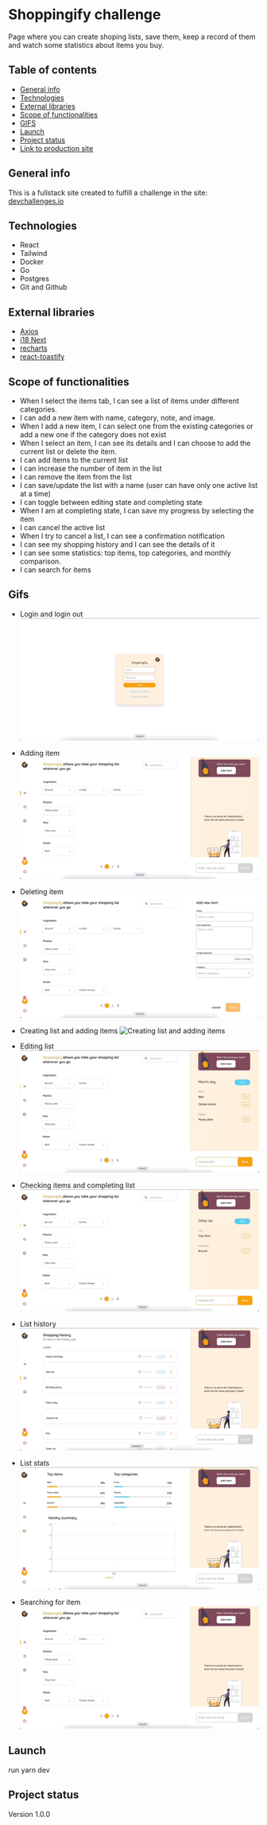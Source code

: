 # Shoppingify challenge

Page where you can create shoping lists, save them, keep a record of them and watch some statistics about items you buy.

## Table of contents

* [General info](#general-info)
* [Technologies](#technologies)
* [External libraries](#external-libraries)
* [Scope of functionalities](#scope-of-functionalities)
* [GIFS](#Gifs)
* [Launch](#launch)
* [Project status](#project-status)
* [Link to production site]()

## General info

This is a fullstack site created to fulfill a challenge in the site: [devchallenges.io](https://devchallenges.io/)

## Technologies

* React
* Tailwind
* Docker
* Go
* Postgres
* Git and Github

## External libraries

* [Axios](https://github.com/axios/axios)
* [i18 Next](https://www.i18next.com/overview/getting-started)
* [recharts](https://recharts.org/en-US/)
* [react-toastify](https://fkhadra.github.io/react-toastify/introduction/)


## Scope of functionalities

* When I select the items tab, I can see a list of items under different categories.
* I can add a new item with name, category, note, and image.
* When I add a new item, I can select one from the existing categories or add a new one if the category does not exist
* When I select an item, I can see its details and I can choose to add the current list or delete the item.
* I can add items to the current list
* I can increase the number of item in the list
* I can remove the item from the list
* I can save/update the list with a name (user can have only one active list at a time)
* I can toggle between editing state and completing state
* When I am at completing state, I can save my progress by selecting the item
* I can cancel the active list
* When I try to cancel a list, I can see a confirmation notification
* I can see my shopping history and I can see the details of it
* I can see some statistics: top items, top categories, and monthly comparison.
* I can search for items

## Gifs
* Login and login out
![Login and login out](./src/assets/gifs/login-logout.gif)

* Adding item
![Adding items](./src/assets/gifs/adding-item.gif)

* Deleting item
![Deleting item](./src/assets/gifs/deleting-item.gif)

* Creating list and adding items
![Creating list and adding items](./assets/gifs/creating-list-and-adding.gif)

* Editing list
![Editing list](./src/assets/gifs/editing-list.gif)

* Checking items and completing list
![Checking items and completing list](./src/assets/gifs/checking-items-completing-list.gif)

* List history
![List history](./src/assets/gifs/list-history.gif)

* List stats
![List stats](./src/assets/gifs/stats.gif)

* Searching for item
![Searching for item](./src/assets/gifs/searching-item.gif)

## Launch

run yarn dev

## Project status

Version 1.0.0